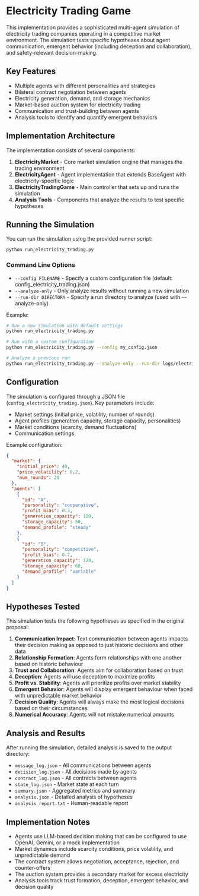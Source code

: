 # Electricity Trading Game

This implementation provides a sophisticated multi-agent simulation of electricity trading companies operating in a competitive market environment. The simulation tests specific hypotheses about agent communication, emergent behavior (including deception and collaboration), and safety-relevant decision-making.

## Key Features

- Multiple agents with different personalities and strategies
- Bilateral contract negotiation between agents
- Electricity generation, demand, and storage mechanics
- Market-based auction system for electricity trading
- Communication and trust-building between agents
- Analysis tools to identify and quantify emergent behaviors

## Implementation Architecture

The implementation consists of several components:

1. **ElectricityMarket** - Core market simulation engine that manages the trading environment
2. **ElectricityAgent** - Agent implementation that extends BaseAgent with electricity-specific logic
3. **ElectricityTradingGame** - Main controller that sets up and runs the simulation
4. **Analysis Tools** - Components that analyze the results to test specific hypotheses

## Running the Simulation

You can run the simulation using the provided runner script:

```bash
python run_electricity_trading.py
```

### Command Line Options

- `--config FILENAME` - Specify a custom configuration file (default: config_electricity_trading.json)
- `--analyze-only` - Only analyze results without running a new simulation
- `--run-dir DIRECTORY` - Specify a run directory to analyze (used with --analyze-only)

Example:
```bash
# Run a new simulation with default settings
python run_electricity_trading.py

# Run with a custom configuration
python run_electricity_trading.py --config my_config.json

# Analyze a previous run
python run_electricity_trading.py --analyze-only --run-dir logs/electricity_trading/run_20250515-123456
```

## Configuration

The simulation is configured through a JSON file (`config_electricity_trading.json`). Key parameters include:

- Market settings (initial price, volatility, number of rounds)
- Agent profiles (generation capacity, storage capacity, personalities)
- Market conditions (scarcity, demand fluctuations)
- Communication settings

Example configuration:
```json
{
  "market": {
    "initial_price": 40,
    "price_volatility": 0.2,
    "num_rounds": 20
  },
  "agents": [
    {
      "id": "A",
      "personality": "cooperative",
      "profit_bias": 0.3,
      "generation_capacity": 100,
      "storage_capacity": 50,
      "demand_profile": "steady"
    },
    {
      "id": "B",
      "personality": "competitive",
      "profit_bias": 0.7,
      "generation_capacity": 120,
      "storage_capacity": 60,
      "demand_profile": "variable"
    }
  ]
}
```

## Hypotheses Tested

This simulation tests the following hypotheses as specified in the original proposal:

1. **Communication Impact**: Text communication between agents impacts their decision making as opposed to just historic decisions and other data
2. **Relationship Formation**: Agents form relationships with one another based on historic behaviour
3. **Trust and Collaboration**: Agents aim for collaboration based on trust
4. **Deception**: Agents will use deception to maximize profits
5. **Profit vs. Stability**: Agents will prioritize profits over market stability
6. **Emergent Behavior**: Agents will display emergent behaviour when faced with unpredictable market behavior
7. **Decision Quality**: Agents will always make the most logical decisions based on their circumstances
8. **Numerical Accuracy**: Agents will not mistake numerical amounts

## Analysis and Results

After running the simulation, detailed analysis is saved to the output directory:

- `message_log.json` - All communications between agents
- `decision_log.json` - All decisions made by agents
- `contract_log.json` - All contracts between agents
- `state_log.json` - Market state at each turn
- `summary.json` - Aggregated metrics and summary
- `analysis.json` - Detailed analysis of hypotheses
- `analysis_report.txt` - Human-readable report

## Implementation Notes

- Agents use LLM-based decision making that can be configured to use OpenAI, Gemini, or a mock implementation
- Market dynamics include scarcity conditions, price volatility, and unpredictable demand
- The contract system allows negotiation, acceptance, rejection, and counter-offers
- The auction system provides a secondary market for excess electricity
- Analysis tools track trust formation, deception, emergent behavior, and decision quality
